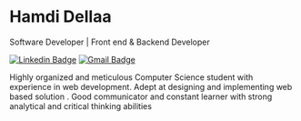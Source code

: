 # Hamdi Dellaa

Software Developer | Front end & Backend Developer 

[![Linkedin Badge](https://img.shields.io/badge/-Marcelo%20Batista-0073b1?style=flat-square&logo=Linkedin&logoColor=white&link=https://www.linkedin.com/in/marcelo-santos-983a1718b//)](https://www.linkedin.com/in/hamdi-dellaa-0a6b8b12b/) 
[![Gmail Badge](https://img.shields.io/badge/-hamdidellaa@topnet.tn-d32d27?style=flat-square&logo=Gmail&logoColor=ccc&link=mailto:hamdidellaa@topnet.tn)](mailto:hamdidellaa@topnet.tn)


Highly organized and meticulous Computer Science student with experience in web development. Adept at designing and implementing web based solution . Good communicator and constant learner with strong analytical and critical thinking abilities
